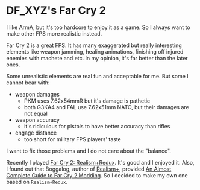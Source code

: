 # DF_XYZ's Far Cry 2
I like ArmA, but it's too hardcore to enjoy it as a game. So I always want to make other FPS more realistic instead.

Far Cry 2 is a great FPS. It has many exaggerated but really interesting elements like weapon jamming, healing animations, finishing off injured enemies with machete and etc. In my opinion, it's far better than the later ones.

Some unrealistic elements are real fun and acceptable for me. But some I cannot bear with:
* weapon damages
    * PKM uses 7.62x54mmR but it's damage is pathetic
    * both G3KA4 and FAL use 7.62x51mm NATO, but their damages are not equal
* weapon accuracy
    * it's ridiculous for pistols to have better accuracy than rifles
* engage distance
    * too short for military FPS players' taste

I want to fix those problems and I do not care about the "balance".

Recently I played [Far Cry 2: Realism+Redux](https://www.moddb.com/mods/far-cry-2-realismredux). It's good and I enjoyed it. Also, I found out that Boggalog, author of [Realism+](https://www.moddb.com/mods/far-cry-2-realism-toms-mod), provided [An Almost Complete Guide to Far Cry 2 Modding](https://docs.google.com/document/d/1ozhN9s_4puzSXVYs12ZAOayyL036hgQuFCVS_jSXbd0). So I decided to make my own one based on `Realism+Redux`.
